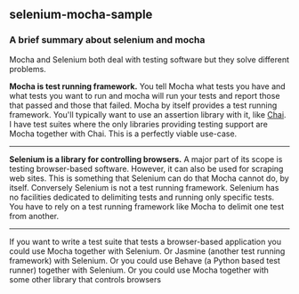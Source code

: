 ## selenium-mocha-sample

### A brief summary about selenium and mocha

Mocha and Selenium both deal with testing software but they solve different problems.

**Mocha is test running framework.** You tell Mocha what tests you have and what tests you want to run and mocha will run your tests and report those that passed and those that failed. Mocha by itself provides a test running framework. You'll typically want to use an assertion library with it, like [Chai](http://chaijs.com/api/assert/). I have test suites where the only libraries providing testing support are Mocha together with Chai. This is a perfectly viable use-case.

---

**Selenium is a library for controlling browsers.** A major part of its scope is testing browser-based software. However, it can also be used for scraping web sites. This is something that Selenium can do that Mocha cannot do, by itself. Conversely Selenium is not a test running framework. Selenium has no facilities dedicated to delimiting tests and running only specific tests. You have to rely on a test running framework like Mocha to delimit one test from another.

---

If you want to write a test suite that tests a browser-based application you could use Mocha together with Selenium. Or Jasmine (another test running framework) with Selenium. Or you could use Behave (a Python based test runner) together with Selenium. Or you could use Mocha together with some other library that controls browsers
